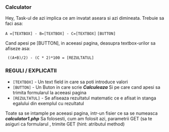 ### Calculator

Hey, Task-ul de azi implica ce am invatat aseara si azi dimineata. Trebuie sa faci asa:

``` A =[TEXTBOX] - B=[TEXTBOX] - C=[TEXTBOX] ```
```[BUTTON]```

Cand apesi pe [BUTTON], in aceeasi pagina, deasupra textbox-urilor sa afiseze asa:

``` ((A+B)/2) - (C * 2)*100 = [REZULTATUL]```

### REGULI / EXPLICATII

  * ```[TEXTBOX]``` - Un text field in care sa poti introduce valori
  * ```[BUTTON]``` - Un Buton in care scrie ***Calculeaza*** Si pe care cand apesi sa trimita formularul la aceeasi pagina
  * ```[REZULTATUL]``` - Se afiseaza rezultatul matematic  ce e afisat in stanga egalului din exemplul cu rezultatul

Toate sa se intample pe aceeasi pagina, intr-un fisier ce sa se numeasca ***calculator1.php***
Sa folosesti, cum am folosit azi, parametrii GET (sa te asiguri ca formularul , trimite GET (hint: atributul method)
